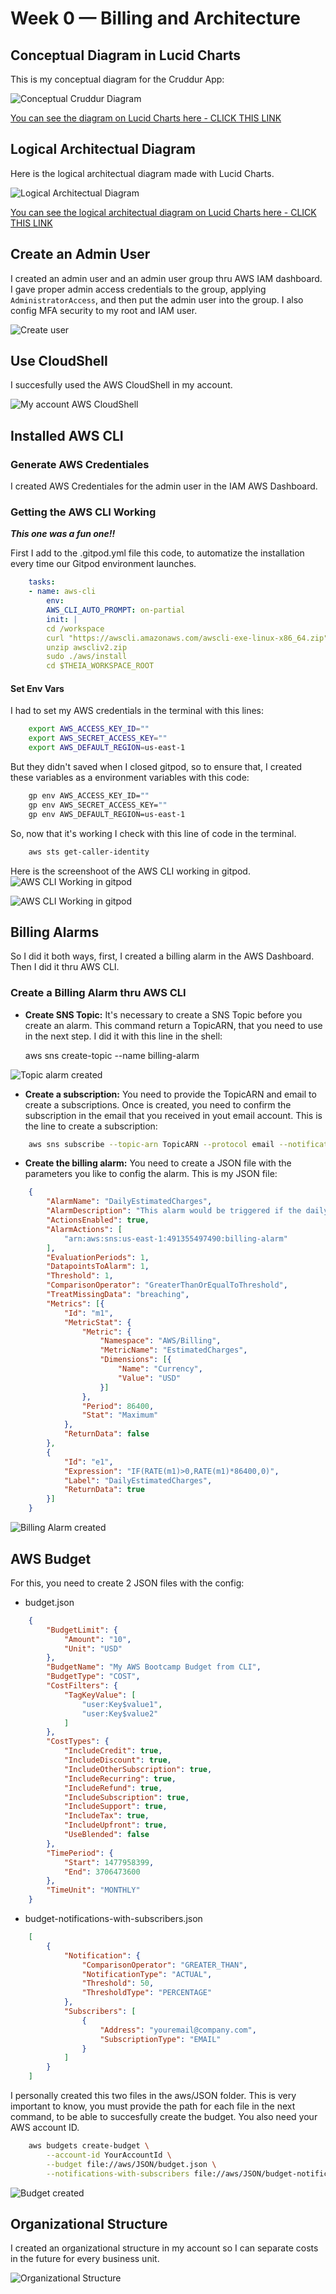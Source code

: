 # Week 0 — Billing and Architecture

## Conceptual Diagram in Lucid Charts

This is my conceptual diagram for the Cruddur App:

![Conceptual Cruddur Diagram](./assets/week-0-conceptual-lucid-diagram-aws.png)

[You can see the diagram on Lucid Charts here - CLICK THIS LINK](https://lucid.app/lucidchart/070a5fae-7049-431b-a806-348927ec96ea/edit?viewport_loc=55%2C-41%2C1391%2C900%2C0_0&invitationId=inv_045dd7fd-d6ac-4f16-999d-7f11b1c220ef)


## Logical Architectual Diagram

Here is the logical architectual diagram made with Lucid Charts.

![Logical Architectual Diagram](./assets/week-0-logical-architectual-diagram-aws.png)

[You can see the logical architectual diagram on Lucid Charts here - CLICK THIS LINK](https://lucid.app/lucidchart/f86f173f-eefc-41f1-ab21-7d27751636cc/edit?viewport_loc=-60%2C24%2C1847%2C900%2C0_0&invitationId=inv_faf9ffd9-4a66-4aa4-84a6-83f4a5da6663)


## Create an Admin User

I created an admin user and an admin user group thru AWS IAM dashboard. I gave proper admin access credentials to the group, applying <code>AdministratorAccess</code>, and then put the admin user into the group.
I also config MFA security to my root and IAM user.

![Create user](./assets/week-0-create-user-aws.png)


## Use CloudShell

I succesfully used the AWS CloudShell in my account.

![My account AWS CloudShell](./assets/week-0-use-of-cloudshell-aws.png)

## Installed AWS CLI

### Generate AWS Credentiales

I created AWS Credentiales for the admin user in the IAM AWS Dashboard.

### Getting the AWS CLI Working

**_This one was a fun one!!_**

First I add to the .gitpod.yml file this code, to automatize the installation every time our Gitpod environment launches.
```yaml
    tasks:
    - name: aws-cli
        env:
        AWS_CLI_AUTO_PROMPT: on-partial
        init: |
        cd /workspace
        curl "https://awscli.amazonaws.com/awscli-exe-linux-x86_64.zip" -o "awscliv2.zip"
        unzip awscliv2.zip
        sudo ./aws/install
        cd $THEIA_WORKSPACE_ROOT
```

#### Set Env Vars

I had to set my AWS credentials in the terminal with this lines:
```bash
    export AWS_ACCESS_KEY_ID=""
    export AWS_SECRET_ACCESS_KEY=""
    export AWS_DEFAULT_REGION=us-east-1
```
But they didn't saved when I closed gitpod, so to ensure that, I created these variables as a environment variables with this code:
```bash
    gp env AWS_ACCESS_KEY_ID=""
    gp env AWS_SECRET_ACCESS_KEY=""
    gp env AWS_DEFAULT_REGION=us-east-1
```
So, now that it's working I check with this line of code in the terminal.
```bash
    aws sts get-caller-identity
```
Here is the screenshoot of the AWS CLI working in gitpod.
![AWS CLI Working in gitpod](./assets/week-0-gitpod-aws-cli-config.png)

![AWS CLI Working in gitpod](./assets/week-0-gitpod-aws-cli-working.png)


## Billing Alarms

So I did it both ways, first, I created a billing alarm in the AWS Dashboard. Then I did it thru AWS CLI.

### Create a Billing Alarm thru AWS CLI

- **Create SNS Topic:** It's necessary to create a SNS Topic before you create an alarm. This command return a TopicARN, that you need to use in the next step. I did it with this line in the shell:

    aws sns create-topic --name billing-alarm

![Topic alarm created](./assets/week-0-alarm-topic-aws.png)

- **Create a subscription:** You need to provide the TopicARN and email to create a subscriptions. Once is created, you need to confirm the subscription in the email that you received in yout email account. This is the line to create a subscription:
```bash
    aws sns subscribe --topic-arn TopicARN --protocol email --notification-endpoint email@comany.com
```

- **Create the billing alarm:** You need to create a JSON file with the parameters you like to config the alarm. This is my JSON file:
```json
    {
        "AlarmName": "DailyEstimatedCharges",
        "AlarmDescription": "This alarm would be triggered if the daily estimated charges exceeds 1$",
        "ActionsEnabled": true,
        "AlarmActions": [
            "arn:aws:sns:us-east-1:491355497490:billing-alarm"
        ],
        "EvaluationPeriods": 1,
        "DatapointsToAlarm": 1,
        "Threshold": 1,
        "ComparisonOperator": "GreaterThanOrEqualToThreshold",
        "TreatMissingData": "breaching",
        "Metrics": [{
            "Id": "m1",
            "MetricStat": {
                "Metric": {
                    "Namespace": "AWS/Billing",
                    "MetricName": "EstimatedCharges",
                    "Dimensions": [{
                        "Name": "Currency",
                        "Value": "USD"
                    }]
                },
                "Period": 86400,
                "Stat": "Maximum"
            },
            "ReturnData": false
        },
        {
            "Id": "e1",
            "Expression": "IF(RATE(m1)>0,RATE(m1)*86400,0)",
            "Label": "DailyEstimatedCharges",
            "ReturnData": true
        }]
    }
```

![Billing Alarm created](./assets/week-0-billing-alarm-aws-created.png)

## AWS Budget

For this, you need to create 2 JSON files with the config:

- budget.json
```json
    {
        "BudgetLimit": {
            "Amount": "10",
            "Unit": "USD"
        },
        "BudgetName": "My AWS Bootcamp Budget from CLI",
        "BudgetType": "COST",
        "CostFilters": {
            "TagKeyValue": [
                "user:Key$value1",
                "user:Key$value2"
            ]
        },
        "CostTypes": {
            "IncludeCredit": true,
            "IncludeDiscount": true,
            "IncludeOtherSubscription": true,
            "IncludeRecurring": true,
            "IncludeRefund": true,
            "IncludeSubscription": true,
            "IncludeSupport": true,
            "IncludeTax": true,
            "IncludeUpfront": true,
            "UseBlended": false
        },
        "TimePeriod": {
            "Start": 1477958399,
            "End": 3706473600
        },
        "TimeUnit": "MONTHLY"
    }
```

- budget-notifications-with-subscribers.json
```json
    [
        {
            "Notification": {
                "ComparisonOperator": "GREATER_THAN",
                "NotificationType": "ACTUAL",
                "Threshold": 50,
                "ThresholdType": "PERCENTAGE"
            },
            "Subscribers": [
                {
                    "Address": "youremail@company.com",
                    "SubscriptionType": "EMAIL"
                }
            ]
        }
    ]
```

I personally created this two files in the aws/JSON folder. This is very important to know, you must provide the path for each file in the next command, to be able to succesfully create the budget. You also need your AWS account ID.
```bash
    aws budgets create-budget \
        --account-id YourAccountId \
        --budget file://aws/JSON/budget.json \
        --notifications-with-subscribers file://aws/JSON/budget-notifications-with-subscribers.json
```

![Budget created](./assets/week-0-budget-created-aws.png)


## Organizational Structure

I created an organizational structure in my account so I can separate costs in the future for every business unit.

![Organizational Structure](./assets/week-0-organizational-structure-aws.png)